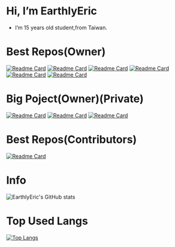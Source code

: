 # Hi, I’m EarthlyEric
-  I’m 15 years old student,from Taiwan. 
# Best Repos(Owner)
[![Readme Card](https://github-readme-stats.vercel.app/api/pin/?username=EarthlyEric&repo=SIMPLE-CHAT&theme=tokyonight)](https://github.com/EarthlyEric/SIMPLE-CHAT)
[![Readme Card](https://github-readme-stats.vercel.app/api/pin/?username=EarthlyEric&repo=TYSH-News-WorkFlow&theme=tokyonight)](https://github.com/EarthlyEric/TYSH-News-WorkFlow)
[![Readme Card](https://github-readme-stats.vercel.app/api/pin/?username=EarthlyEric&repo=SpotifySaverGUI&theme=tokyonight)](https://github.com/EarthlyEric/SpotifySaverGUI)
[![Readme Card](https://github-readme-stats.vercel.app/api/pin/?username=EarthlyEric&repo=The-Last-Nature-s-Song&theme=tokyonight)](https://github.com/EarthlyEric/The-Last-Nature-s-Song)
[![Readme Card](https://github-readme-stats.vercel.app/api/pin/?username=EarthlyEric&repo=SuperMarioPackGUI&theme=tokyonight)](https://github.com/EarthlyEric/SuperMarioPackGUI)
[![Readme Card](https://github-readme-stats.vercel.app/api/pin/?username=EarthlyEric&repo=301-redirector&theme=tokyonight)](https://github.com/EarthlyEric/301-redirector)
# Big Poject(Owner)(Private)
[![Readme Card](https://github-readme-stats.vercel.app/api/pin/?username=EarthlyEric&repo=Alice&theme=tokyonight)](https://github.com/EarthlyEric/Alice)
[![Readme Card](https://github-readme-stats.vercel.app/api/pin/?username=EarthlyEric&repo=Alice-RES&theme=tokyonight)](https://github.com/EarthlyEric/Alice-RES)
[![Readme Card](https://github-readme-stats.vercel.app/api/pin/?username=EarthlyEric&repo=Alice-DashBoard&theme=tokyonight)](https://github.com/EarthlyEric/Alice-DashBoard)

# Best Repos(Contributors)
[![Readme Card](https://github-readme-stats.vercel.app/api/pin/?username=busybox11&repo=NowPlaying-for-Spotify&theme=tokyonight)](https://github.com/busybox11/NowPlaying-for-Spotify)

# Info
![EarthlyEric's GitHub stats](https://github-readme-stats.vercel.app/api?username=EarthlyEric&show_icons=true&theme=blueberry)
# Top Used Langs
[![Top Langs](https://github-readme-stats.vercel.app/api/top-langs/?username=EarthlyEric&langs_count=10&layout=compact)](https://github.com/anuraghazra/github-readme-stats)
